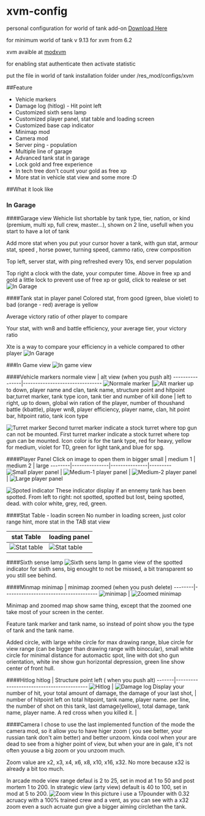 # xvm-config
personal configuration for world of tank add-on [Download Here](https://github.com/surpriserom/xvm-config/archive/develop.zip)

for minimum world of tank v 9.13
for xvm from 6.2

xvm avaible at [modxvm](http://www.modxvm.com/en/download-xvm/)

for enabling stat authenticate then activate statistic

put the file in world of tank installation folder under /res_mod/configs/xvm

##Feature

* Vehicle markers
* Damage log (hitlog) - Hit point left
* Customized sixth sens lamp
* Customized player panel, stat table and loading screen
* Customized base cap indicator
* Minimap mod
* Camera mod
* Server ping - population
* Multiple line of garage
* Advanced tank stat in garage
* Lock gold and free experience
* In tech tree don't count your gold as free xp
* More stat in vehicle stat view
and some more :D

##What it look like
### In Garage
####Garage view
Wehicle list shortable by tank type, tier, nation, or kind (premium, multi xp, full crew, master...), shown on 2 line, usefull when you start to have a lot of tank

Add more stat when you put your cursor hover a tank, with gun stat, armour stat, speed , horse power, turning speed, cammo ratio, crew composition

Top left, server stat, with ping refreshed every 10s, end server population

Top right a clock with the date, your computer time. Above in free xp and gold  a little lock to prevent use of free xp or gold, click to realese or set
![In Garage](https://github.com/surpriserom/xvm-config/blob/develop/surpriserom/Data/garageView.jpg)

####Tank stat in player panel
Colored stat, from good (green, blue violet) to bad (orange - red) average is yellow

Average victory ratio of other player to compare

Your stat, with wn8 and battle efficiency, your average tier, your victory ratio

Xte is a way to compare your efficiency in a vehicle compared to other player
![In Garage](https://github.com/surpriserom/xvm-config/blob/develop/surpriserom/Data/userInfo-tankStat.jpg)

###In Game view
![In game view](https://github.com/surpriserom/xvm-config/blob/develop/surpriserom/Data/in_game.jpg)

####Vehicle markers
normale view	|	alt view (when you push alt)
----------------|--------------------------------
![Normale marker](https://github.com/surpriserom/xvm-config/blob/develop/surpriserom/Data/TankView.jpg)	|![Alt marker](https://github.com/surpriserom/xvm-config/blob/develop/surpriserom/Data/altTankView.jpg)
up to down, player name and clan, tank name, structure point and hitpoint bar,turret marker, tank type icon, tank tier and number of kill done  |	left to right, up to down, global win ration of the player, number of thoushand battle (kbattle), player wn8, player efficiency, player name, clan, hit point bar, hitpoint ratio, tank icon type

![Turret marker](https://github.com/surpriserom/xvm-config/blob/develop/surpriserom/Data/turretmarker.jpg)
Second turret marker indicate a stock turret where top gun can not be mounted. First turret marker indicate a stock turret where top gun can be mounted. Icon color is for the tank type, red for heavy, yellow for medium, violet for TD, green for light tank,and blue for spg.

####Player Panel
Click on image to open them in bigger
small	|	medium 1	|	medium 2	|	large
--------|---------------|---------------|---------
![Small player panel](https://github.com/surpriserom/xvm-config/blob/develop/surpriserom/Data/panelSmall.jpg)	|	![Medium-1 player panel](https://github.com/surpriserom/xvm-config/blob/develop/surpriserom/Data/mediumpanel-1.jpg)	|	![Medium-2 player panel](https://github.com/surpriserom/xvm-config/blob/develop/surpriserom/Data/mediumpanel-2.jpg)	|	![Large player panel](https://github.com/surpriserom/xvm-config/blob/develop/surpriserom/Data/panelLarge.jpg)

![Spoted indicator](https://github.com/surpriserom/xvm-config/blob/develop/surpriserom/Data/spotted_icon.jpg)
These indicator display if an ennemy tank has been spotted. From left to right: not spotted, spotted but lost, being spotted, dead. with color white, grey, red, green.

####Stat Table - loadin screen
No number in loading screen, just color range hint, more stat in the TAB stat view

stat Table	|	loading panel
------------|----------------
![Stat table](https://github.com/surpriserom/xvm-config/blob/develop/surpriserom/Data/tab-stat.jpg)	|	![Stat table](https://github.com/surpriserom/xvm-config/blob/develop/surpriserom/Data/loading.jpg)

####Sixth sense lamp
![Sixth sens lamp](https://github.com/surpriserom/xvm-config/blob/develop/surpriserom/Data/spotted.jpg)
In game view of the spotted indicator for sixth sens, big enought to not be missed, a bit transparent so you still see behind.

####Minmap
minimap	| minimap zoomed (when you push delete)
--------|--------------------------------------
![minimap](https://github.com/surpriserom/xvm-config/blob/develop/surpriserom/Data/minimap.jpg)	|	![Zoomed minimap](https://github.com/surpriserom/xvm-config/blob/develop/surpriserom/Data/altMap.jpg)

Minimap and zoomed map show same thing, except that the zoomed one take most of your screen in the center.

Feature tank marker and tank name, so instead of point show you the type of tank and the tank name.

Added circle, with large white circle for max drawing range, blue circle for view range (can be bigger than drawing range with binocular), small white circle for minimal distance for automactic spot, line with dot sho gun orientation, white ine show gun horizontal depression, green line show center of front hull.

####Hitlog
hitlog | Structure point left ( when you push alt)
-------|------------------------------------------
![Hitlog](https://github.com/surpriserom/xvm-config/blob/develop/surpriserom/Data/Hitlog.jpg)	|	![Damage log](https://github.com/surpriserom/xvm-config/blob/develop/surpriserom/Data/Damagelog.jpg)
Display your number of hit, your total amount of damage, the damage of your last shot,  |   number of hitpoint left on total hitpoint, tank name, player name.
per line, the number of shot on this tank, last damage(yellow), total damage, tank name, player name. A red cross when you killed it. | 

####Camera
I chose to use the last implemented function of the mode the camera mod, so it allow you to have higer zoom ( you see better, your russian tank don't aim better) and better  unzoom. kinda cool when your are dead to see from a higher point of view, but when your are in gale, it's not often youuse a big zoom or you unzoom much.

Zoom value are x2, x3, x4, x6, x8, x10, x16, x32. No more because x32 is already a bit too much.

In arcade mode view range defaul is 2 to 25, set in mod at 1 to 50 and post mortem 1 to 200. In strategic view (arty view) default is 40 to 100, set in mod at 5 to 200.
![Zoom view](https://github.com/surpriserom/xvm-config/blob/develop/surpriserom/Data/camera-zoom.jpg)
In this picture i use a 17pounder with 0.32 acruacy with a 100% trained crew and a vent, as you can see with a x32 zoom even a such acruate gun give a bigger aiming circlethan the tank.
